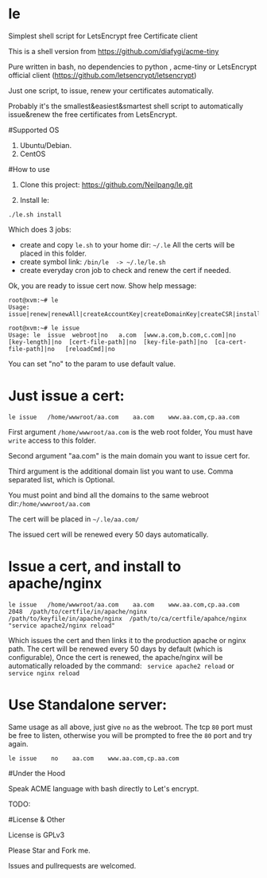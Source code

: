 # le
Simplest shell script for LetsEncrypt free Certificate client

This is a shell version from https://github.com/diafygi/acme-tiny

Pure written in bash, no dependencies to python , acme-tiny or LetsEncrypt official client (https://github.com/letsencrypt/letsencrypt)

Just one script, to issue, renew your certificates automatically.

Probably it's the smallest&easiest&smartest shell script to automatically  issue&renew the free certificates from LetsEncrypt.


#Supported OS
1. Ubuntu/Debian.
2. CentOS


#How to use

1. Clone this project: https://github.com/Neilpang/le.git

2. Install le:
```
./le.sh install
```
Which does 3 jobs:
* create and copy `le.sh` to your home dir:  `~/.le`
All the certs will be placed in this folder.
* create symbol link: `/bin/le  -> ~/.le/le.sh`
* create everyday cron job to check and renew the cert if needed.


Ok,  you are ready to issue cert now.
Show help message:
```
root@xvm:~# le 
Usage: issue|renew|renewAll|createAccountKey|createDomainKey|createCSR|install|uninstall

root@xvm:~# le issue
Usage: le  issue  webroot|no   a.com  [www.a.com,b.com,c.com]|no   [key-length]|no  [cert-file-path]|no  [key-file-path]|no  [ca-cert-file-path]|no   [reloadCmd]|no

```

You can set "no" to the param to use default value. 
 
# Just issue a cert:
```
le issue   /home/wwwroot/aa.com    aa.com    www.aa.com,cp.aa.com
```
First argument `/home/wwwroot/aa.com` is the web root folder, You must have `write` access to this folder.

Second argument "aa.com" is the main domain you want to issue cert for.

Third argument is the additional domain list you want to use.  Comma separated list,  which is Optional.

You must point and bind all the domains to the same webroot dir:`/home/wwwroot/aa.com`

The cert will be placed in `~/.le/aa.com/`


The issued cert will be renewed every 50 days automatically.


# Issue a cert, and install to apache/nginx
```
le issue   /home/wwwroot/aa.com    aa.com    www.aa.com,cp.aa.com  2048  /path/to/certfile/in/apache/nginx  /path/to/keyfile/in/apache/nginx  /path/to/ca/certfile/apahce/nginx   "service apache2/nginx reload"
```
Which issues the cert and then links it to the production apache or nginx path.
The cert will be renewed every 50 days by default (which is configurable), Once the cert is renewed, the apache/nginx will be automatically reloaded by the command: ` service apache2 reload` or `service nginx reload`


# Use Standalone server:
Same usage as all above,  just give `no` as the webroot.
The tcp `80` port must be free to listen, otherwise you will be prompted to free the `80` port and try again.

```
le issue    no    aa.com    www.aa.com,cp.aa.com
```



#Under the Hood

Speak ACME language with bash directly to Let's encrypt.

TODO:


#License & Other

License is GPLv3

Please Star and Fork me.

Issues and pullrequests are welcomed.



